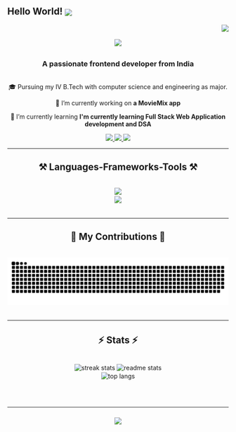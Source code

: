 ## Hello World! <img align="center" src="https://github.com/TheDudeThatCode/TheDudeThatCode/blob/master/Assets/Earth.gif" width="29px">
<img align="right" src="https://visitor-badge.laobi.icu/badge?page_id=vishnu-vardhan56.vishnu-vardhan56" />

<h1 align="center">
    <img src="https://readme-typing-svg.herokuapp.com/?font=Righteous&size=35&center=true&vCenter=true&width=500&height=70&duration=4000&lines=Hi+There!+👋;+I'm+Vishnu!;" />
</h1>

<h3 align="center">A passionate frontend developer from India</h3>

<br/>
<div align="center">
 🎓 Pursuing my IV B.Tech with computer science and engineering as major.
 
 🔭 I’m currently working on **a MovieMix app**

 🌱 I’m currently learning **I'm currently learning Full Stack Web Application development and DSA**

 <!--[//]: # 💬 Ask me about **Node.js, React, Firebase, MongoDB... or anything [here](https://github.com/salesp07/salesp07/issues)**

 [//]: # ⚡ Fun fact **Game of Thrones Night's Watch cloaks are made from Ikea rugs** -->
 
 </div>
 
<div align="center"> 
  <a href="mailto:vishnuvardhant56@gmail.com">
    <img src="https://img.shields.io/badge/Gmail-333333?style=for-the-badge&logo=gmail&logoColor=red" />
  </a>
  <a href="https://www.linkedin.com/in/vishnu-vardhan-tunuguntla-205n6/" target="_blank">
    <img src="https://img.shields.io/badge/LinkedIn-0077B5?style=for-the-badge&logo=linkedin&logoColor=white" target="_blank" />
  </a>
  <a href="" target="_blank">
     <img src="https://img.shields.io/badge/Portfolio-FF5722?style=for-the-badge&logo=todoist&logoColor=white" target="_blank" /> <!-- sqlite, safari, google-chrome are other good icon options -->
  </a>
</div>

 <hr/>
 
<h2 align="center">⚒️ Languages-Frameworks-Tools ⚒️</h2>
<br/>
<div align="center">
    <img src="https://skillicons.dev/icons?i=java,python,javascript,typescript,firebase,mongodb" /><br>
    <img src="https://skillicons.dev/icons?i=html,css,bootstrap,react,nodejs,vscode,git,github" />
</div>
<br/>
<hr/>
<div align="center">
  <h2>🐍 My Contributions 🐍</h2>
  <br>
  <img alt="snake eating my contributions" src="https://raw.githubusercontent.com/vishnu-vardhan56/vishnu-vardhan56/output/github-contribution-grid-snake.svg" />
  <br/><br/>
</div>
<hr/>
<h2 align="center">⚡ Stats ⚡</h2>
<br>
<div align=center>
  <img width=390 src="https://streak-stats.demolab.com/?user=vishnu-vardhan56&count_private=false&theme=react&border_radius=10" alt="streak stats"/>
    <img width=390 src="https://github-readme-stats.vercel.app/api?username=vishnu-vardhan56&count_private=true&show_icons=true&theme=react&rank_icon=github&border_radius=10" alt="readme stats" />
  <br/>
  <img width=325 align="center" src="https://github-readme-stats.vercel.app/api/top-langs/?username=vishnu-vardhan56&hide=HTML&langs_count=8&layout=compact&theme=react&border_radius=10&size_weight=0.5&count_weight=0.5&exclude_repo=github-readme-stats" alt="top langs" />
</div>

<br/><br/>
<hr/>

<h3 align="center">
    <img src="https://readme-typing-svg.herokuapp.com/?font=Righteous&size=25&center=true&vCenter=true&width=500&height=70&duration=4000&lines=Thanks+for+visiting!+✌️;I'm+always+down+to+collab+:)">
</h3>
<br/>
